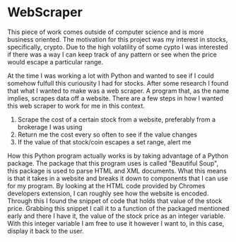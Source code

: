 # WebScraper

  This piece of work comes outside of computer science and is more business oriented. The motivation for 
this project was my interest in stocks, specifically, crypto. Due to the high volatility of some cypto 
I was interested if there was a way I can keep track of any pattern or see when the price would escape a 
particular range.

  At the time I was working a lot with Python and wanted to see if I could somehow fulfull this curiousity
I had for stocks. After some research I found that what I wanted to make was a web scraper. A program that,
as the name implies, scrapes data off a website. There are a few steps in how I wanted this web scraper to 
work for me in this context.
  1. Scrape the cost of a certain stock from a website, preferably from a brokerage I was using 
  2. Return me the cost every so often to see if the value changes
  3. If the value of that stock/coin escapes a set range, alert me
  
  How this Python program actually works is by taking advantage of a Python package. The package that this
program uses is called "Beautiful Soup", this package is used to parse HTML and XML documents. What this
means is that it takes in a website and breaks it down to components that I can use for my program. By
looking at the HTML code provided by Chromes developers extension, I can roughly see how the website is
encoded. Through this I found the snippet of code that holds that value of the stock price. Grabbing this
snippet I call it to a function of the packaged mentioned early and there I have it, the value of the stock
price as an integer variable. With this integer variable I am free to use it however I want to, in this case,
display it back to the user.

